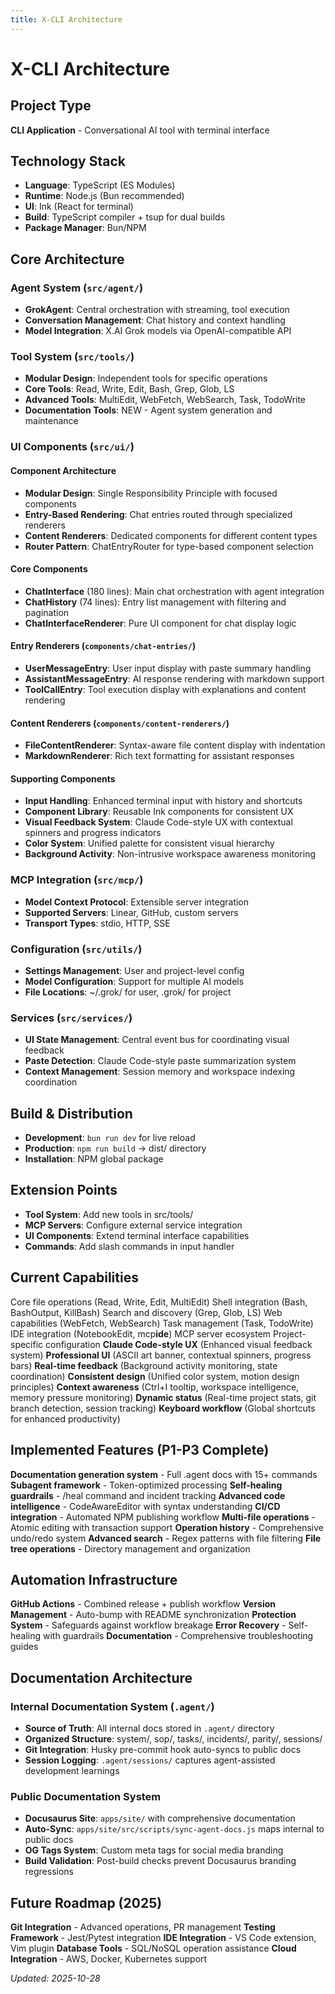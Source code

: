 ```yaml
---
title: X-CLI Architecture
---
```


# X-CLI Architecture

## Project Type

**CLI Application** - Conversational AI tool with terminal interface

## Technology Stack

- **Language**: TypeScript (ES Modules)
- **Runtime**: Node.js (Bun recommended)
- **UI**: Ink (React for terminal)
- **Build**: TypeScript compiler + tsup for dual builds
- **Package Manager**: Bun/NPM

## Core Architecture

### Agent System (`src/agent/`)

- **GrokAgent**: Central orchestration with streaming, tool execution
- **Conversation Management**: Chat history and context handling
- **Model Integration**: X.AI Grok models via OpenAI-compatible API

### Tool System (`src/tools/`)

- **Modular Design**: Independent tools for specific operations
- **Core Tools**: Read, Write, Edit, Bash, Grep, Glob, LS
- **Advanced Tools**: MultiEdit, WebFetch, WebSearch, Task, TodoWrite
- **Documentation Tools**: NEW - Agent system generation and maintenance

### UI Components (`src/ui/`)

#### Component Architecture

- **Modular Design**: Single Responsibility Principle with focused components
- **Entry-Based Rendering**: Chat entries routed through specialized renderers
- **Content Renderers**: Dedicated components for different content types
- **Router Pattern**: ChatEntryRouter for type-based component selection

#### Core Components

- **ChatInterface** (180 lines): Main chat orchestration with agent integration
- **ChatHistory** (74 lines): Entry list management with filtering and pagination
- **ChatInterfaceRenderer**: Pure UI component for chat display logic

#### Entry Renderers (`components/chat-entries/`)

- **UserMessageEntry**: User input display with paste summary handling
- **AssistantMessageEntry**: AI response rendering with markdown support
- **ToolCallEntry**: Tool execution display with explanations and content rendering

#### Content Renderers (`components/content-renderers/`)

- **FileContentRenderer**: Syntax-aware file content display with indentation
- **MarkdownRenderer**: Rich text formatting for assistant responses

#### Supporting Components

- **Input Handling**: Enhanced terminal input with history and shortcuts
- **Component Library**: Reusable Ink components for consistent UX
- **Visual Feedback System**: Claude Code-style UX with contextual spinners and progress indicators
- **Color System**: Unified palette for consistent visual hierarchy
- **Background Activity**: Non-intrusive workspace awareness monitoring

### MCP Integration (`src/mcp/`)

- **Model Context Protocol**: Extensible server integration
- **Supported Servers**: Linear, GitHub, custom servers
- **Transport Types**: stdio, HTTP, SSE

### Configuration (`src/utils/`)

- **Settings Management**: User and project-level config
- **Model Configuration**: Support for multiple AI models
- **File Locations**: ~/.grok/ for user, .grok/ for project

### Services (`src/services/`)

- **UI State Management**: Central event bus for coordinating visual feedback
- **Paste Detection**: Claude Code-style paste summarization system
- **Context Management**: Session memory and workspace indexing coordination

## Build & Distribution

- **Development**: `bun run dev` for live reload
- **Production**: `npm run build` → dist/ directory
- **Installation**: NPM global package

## Extension Points

- **Tool System**: Add new tools in src/tools/
- **MCP Servers**: Configure external service integration
- **UI Components**: Extend terminal interface capabilities
- **Commands**: Add slash commands in input handler

## Current Capabilities

Core file operations (Read, Write, Edit, MultiEdit)
Shell integration (Bash, BashOutput, KillBash)
Search and discovery (Grep, Glob, LS)
Web capabilities (WebFetch, WebSearch)
Task management (Task, TodoWrite)
IDE integration (NotebookEdit, mcp**ide**)
MCP server ecosystem
Project-specific configuration
**Claude Code-style UX** (Enhanced visual feedback system)
**Professional UI** (ASCII art banner, contextual spinners, progress bars)
**Real-time feedback** (Background activity monitoring, state coordination)
**Consistent design** (Unified color system, motion design principles)
**Context awareness** (Ctrl+I tooltip, workspace intelligence, memory pressure monitoring)
**Dynamic status** (Real-time project stats, git branch detection, session tracking)
**Keyboard workflow** (Global shortcuts for enhanced productivity)

## Implemented Features (P1-P3 Complete)

**Documentation generation system** - Full .agent docs with 15+ commands
**Subagent framework** - Token-optimized processing
**Self-healing guardrails** - /heal command and incident tracking
**Advanced code intelligence** - CodeAwareEditor with syntax understanding
**CI/CD integration** - Automated NPM publishing workflow
**Multi-file operations** - Atomic editing with transaction support
**Operation history** - Comprehensive undo/redo system
**Advanced search** - Regex patterns with file filtering
**File tree operations** - Directory management and organization

## Automation Infrastructure

**GitHub Actions** - Combined release + publish workflow
**Version Management** - Auto-bump with README synchronization
**Protection System** - Safeguards against workflow breakage
**Error Recovery** - Self-healing with guardrails
**Documentation** - Comprehensive troubleshooting guides

## Documentation Architecture

### Internal Documentation System (`.agent/`)

- **Source of Truth**: All internal docs stored in `.agent/` directory
- **Organized Structure**: system/, sop/, tasks/, incidents/, parity/, sessions/
- **Git Integration**: Husky pre-commit hook auto-syncs to public docs
- **Session Logging**: `.agent/sessions/` captures agent-assisted development learnings

### Public Documentation System

- **Docusaurus Site**: `apps/site/` with comprehensive documentation
- **Auto-Sync**: `apps/site/src/scripts/sync-agent-docs.js` maps internal to public docs
- **OG Tags System**: Custom meta tags for social media branding
- **Build Validation**: Post-build checks prevent Docusaurus branding regressions

## Future Roadmap (2025)

**Git Integration** - Advanced operations, PR management
**Testing Framework** - Jest/Pytest integration
**IDE Integration** - VS Code extension, Vim plugin
**Database Tools** - SQL/NoSQL operation assistance
**Cloud Integration** - AWS, Docker, Kubernetes support

_Updated: 2025-10-28_
